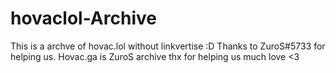 # hovaclol-Archive
This is a archve of hovac.lol 
without linkvertise :D 
Thanks to ZuroS#5733 for helping us. 
Hovac.ga is ZuroS archive thx for helping us much love <3
